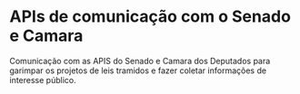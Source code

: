 # APIs de comunicação com o Senado e Camara

Comunicação com as APIS do Senado e Camara dos Deputados para garimpar os projetos de leis tramidos e fazer coletar informações de interesse público.
